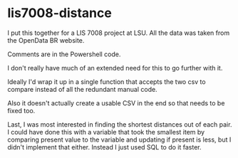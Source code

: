 # lis7008-distance

I put this together for a LIS 7008 project at LSU.
All the data was taken from the OpenData BR website.

Comments are in the Powershell code.

I don't really have much of an extended need for this to go further with it.

Ideally I'd wrap it up in a single function that accepts the two csv to compare instead of all the redundant manual code.

Also it doesn't actually create a usable CSV in the end so that needs to be fixed too.

Last, I was most interested in finding the shortest distances out of each pair. I could have done this with a variable that took the smallest item by comparing present value to the variable and updating if present is less, but I didn't implement that either. Instead I just used SQL to do it faster.